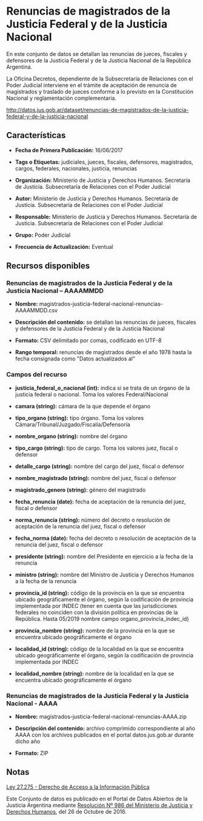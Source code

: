 Renuncias de magistrados de la Justicia Federal y de la Justicia Nacional
=========================================================================

En este conjunto de datos se detallan las renuncias de jueces, fiscales y defensores de la Justicia Federal y de la Justicia Nacional de la República Argentina.

La Oficina Decretos, dependiente de la Subsecretaría de Relaciones con el Poder Judicial interviene en el trámite de aceptación de renuncia de magistrados y traslado de jueces conforme a lo previsto en la Constitución Nacional y reglamentación complementaria.

http://datos.jus.gob.ar/dataset/renuncias-de-magistrados-de-la-justicia-federal-y-de-la-justicia-nacional

Características
---------------

-   **Fecha de Primera Publicación:** 16/06/2017

-   **Tags o Etiquetas:** judiciales, jueces, fiscales, defensores, magistrados, cargos, federales, nacionales, justicia, renuncias

-   **Organización:** Ministerio de Justicia y Derechos Humanos. Secretaría de Justicia. Subsecretaría de Relaciones con el Poder Judicial

-   **Autor:** Ministerio de Justicia y Derechos Humanos. Secretaría de Justicia. Subsecretaría de Relaciones con el Poder Judicial

-   **Responsable:** Ministerio de Justicia y Derechos Humanos. Secretaría de Justicia. Subsecretaría de Relaciones con el Poder Judicial

-   **Grupo:** Poder Judicial

-   **Frecuencia de Actualización:** Eventual

Recursos disponibles
--------------------

### Renuncias de magistrados de la Justicia Federal y de la Justicia Nacional – AAAAMMDD

-   **Nombre:** magistrados-justicia-federal-nacional-renuncias-AAAAMMDD.csv

-   **Descripción del contenido:** se detallan las renuncias de jueces, fiscales y defensores de la Justicia Federal y de la Justicia Nacional

-   **Formato:** CSV delimitado por comas, codificado en UTF-8

-   **Rango temporal:** renuncias de magistrados desde el año 1978 hasta la fecha consignada como "Datos actualizados al"

### Campos del recurso

-   **justicia_federal_o_nacional (int):** indica si se trata de un órgano de la justicia federal o nacional. Toma los valores Federal/Nacional

-   **camara (string):** cámara de la que depende el órgano

-   **tipo_organo (string):** tipo órgano. Toma los valores Cámara/Tribunal/Juzgado/Fiscalía/Defensoría

-   **nombre_organo (string):** nombre del órgano

-   **tipo_cargo (string):** tipo de cargo. Toma los valores juez, fiscal o defensor

-   **detalle_cargo (string):** nombre del cargo del juez, fiscal o defensor

-   **nombre_magistrado (string):** nombre del juez, fiscal o defensor

-   **magistrado_genero (string):** género del magistrado

-   **fecha_renuncia (date):** fecha de aceptación de la renuncia del juez, fiscal o defensor

-   **norma_renuncia (string):** número del decreto o resolución de aceptación de la renuncia del juez, fiscal o defensor

-   **fecha_norma (date):** fecha del decreto o resolución de aceptación de la renuncia del juez, fiscal o defensor

-   **presidente (string):** nombre del Presidente en ejercicio a la fecha de la renuncia

-   **ministro (string):** nombre del Ministro de Justicia y Derechos Humanos a la fecha de la renuncia

-   **provincia_id (string):** código de la provincia en la que se encuentra ubicado geográficamente el órgano, según la codificación de provincia implementada por INDEC (tener en cuenta que las jurisdicciones federales no coinciden con la división política en provincias de la República. Hasta 05/2019 nombre campo organo_provincia_indec_id)

-   **provincia_nombre (string):** nombre de la provincia en la que se encuentra ubicado geográficamente el órgano

-   **localidad_id (string):** código de la localidad en la que se encuentra ubicado geográficamente el órgano, según la codificación de provincia implementada por INDEC

-   **localidad_nombre (string):** nombre de la localidad en la que se encuentra ubicado geográficamente el órgano


### Renuncias de magistrados de la Justicia Federal y la Justicia Nacional - AAAA

- **Nombre:** magistrados-justicia-federal-nacional-renuncias-AAAA.zip

- **Descripción del contenido:** archivo comprimido correspondiente al año AAAA con los archivos publicados en el portal datos.jus.gob.ar durante dicho año

- **Formato:** ZIP

Notas
-----

[Ley 27.275 - Derecho de Acceso a la Información Pública]( http://servicios.infoleg.gob.ar/infolegInternet/anexos/265000-269999/265949/norma.htm)

Este Conjunto de datos es publicado en el Portal de Datos Abiertos de la Justicia Argentina mediante [Resolución Nº 986 del Ministerio de Justicia y Derechos Humanos](http://datos.jus.gob.ar/resoluciones/RESOL-2016-986-E-APN-MJ.pdf), del 26 de Octubre de 2016.
